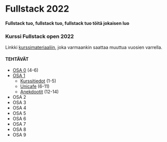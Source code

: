 # Fullstack 2022
#### Fullstack tuo, fullstack tuo, fullstack tuo töitä jokaisen luo

### Kurssi Fullstack open 2022
Linkki [kurssimateriaaliin](https://fullstackopen.com/), joka varmaankin saattaa muuttua vuosien varrella.

#### TEHTÄVÄT
* [OSA 0](https://github.com/ellikiiski) (4-6)
* [OSA 1](https://github.com/ellikiiski)
  * [Kurssitiedot](https://github.com/ellikiiski) (1-5)
  * [Unicafe](https://github.com/ellikiiski) (6-11)
  * [Anekdootit](https://github.com/ellikiiski) (12-14)
* OSA 2
* OSA 3
* OSA 4
* OSA 5
* OSA 6
* OSA 7
* OSA 8
* OSA 9

